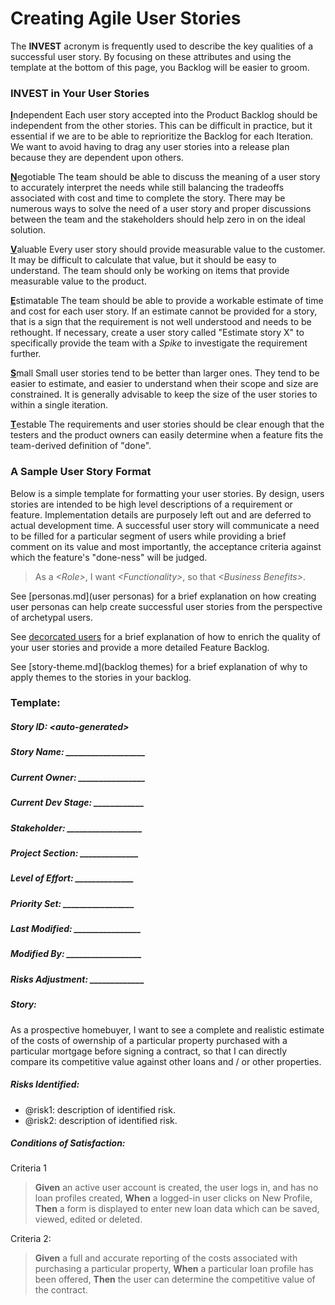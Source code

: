 # Creating Agile User Stories
The **INVEST** acronym is frequently used to describe the key qualities of a successful user story.  By focusing on these attributes and using the template at the bottom of this page, you Backlog will be easier to groom.

### INVEST in Your User Stories
<b><u>I</u></b>ndependent
Each user story accepted into the Product Backlog should be independent from the other stories.  This can be difficult in practice, but it essential if we are to be able to reprioritize the Backlog for each Iteration.  We want to avoid having to drag any user stories into a release plan because they are dependent upon others.

<b><u>N</u></b>egotiable
The team should be able to discuss the meaning of a user story to accurately interpret the needs while still balancing the tradeoffs associated with cost and time to complete the story.  There may be numerous ways to solve the need of a user story and proper discussions between the team and the stakeholders should help zero in on the ideal solution.

<b><u>V</u></b>aluable
Every user story should provide measurable value to the customer.  It may be difficult to calculate that value, but it should be easy to understand.  The team should only be working on items that provide measurable value to the product.  

<b><u>E</u></b>stimatable
The team should be able to provide a workable estimate of time and cost for each user story.  If an estimate cannot be provided for a story, that is a sign that the requirement is not well understood and needs to be rethought.  If necessary, create a user story called "Estimate story X" to specifically provide the team with a _Spike_ to investigate the requirement further.

<b><u>S</u></b>mall
Small user stories tend to be better than larger ones.  They tend to be easier to estimate, and easier to understand when their scope and size are constrained.  It is generally advisable to keep the size of the user stories to within a single iteration.

<b><u>T</u></b>estable
The requirements and user stories should be clear enough that the testers and the product owners can easily determine when a feature fits the team-derived definition of "done".  

### A Sample User Story Format
Below is a simple template for formatting your user stories.  By design, users stories are intended to be high level descriptions of a requirement or feature.  Implementation details are purposely left out and are deferred to actual development time.  A successful user story will communicate a need to be filled for a particular segment of users while providing a brief comment on its value and most importantly, the acceptance criteria against which the feature's "done-ness" will be judged.

> As a *&lt;Role&gt;*, I want *&lt;Functionality&gt;*, so that *&lt;Business Benefits&gt;*.

See [personas.md](user personas) for a brief explanation on how creating user personas can help create successful user stories from the perspective of archetypal users.

See [decorcated users](decorated-users.md) for a brief explanation of how to enrich the quality of your user stories and provide a more detailed Feature Backlog.

See [story-theme.md](backlog themes) for a brief explanation of why to apply themes to the stories in your backlog.

### Template:

##### Story ID: &lt;auto-generated&gt;
##### Story Name: ___________________ 
##### Current Owner: ________________ 
##### Current Dev Stage: ____________ 
##### Stakeholder: __________________ 
##### Project Section: ______________ 
##### Level of Effort: ______________ 
##### Priority Set: _________________ 
##### Last Modified: ________________ 
##### Modified By: __________________ 
##### Risks Adjustment: _____________ 

##### Story:
As a prospective homebuyer, I want to see a complete and realistic estimate of the costs of owernship of a particular property purchased with a particular mortgage before signing a contract, so that I can directly compare its competitive value against other loans and / or other properties.

##### Risks Identified: 
  * @risk1: description of identified risk.
  * @risk2: description of identified risk.

##### Conditions of Satisfaction:
Criteria 1
> **Given** an active user account is created, the user logs in, and has no loan profiles created,
> **When** a logged-in user clicks on New Profile, 
> **Then** a form is displayed to enter new loan data which can be saved, viewed, edited or deleted.

Criteria 2:
> **Given** a full and accurate reporting of the costs associated with purchasing a particular property,
> **When** a particular loan profile has been offered,
> **Then** the user can determine the competitive value of the contract.
